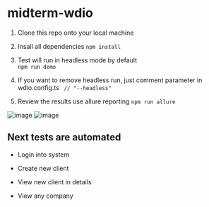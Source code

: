 # midterm-wdio

1. Clone this repo onto your local machine

2. Insall all dependencies 
```npm install ```

3. Test will run in headless mode by default  
```npm run demo```

4. If you want to remove headless run, just comment parameter in wdio.config.ts 
``` // "--headless"```

5. Review the results use allure reporting 
```npm run allure```

![image](https://user-images.githubusercontent.com/63843401/227697805-9c5af850-14bf-4432-b36e-f33f277db052.png)
![image](https://user-images.githubusercontent.com/63843401/227697841-c293b130-f590-425c-8ba8-a22b4d304d0c.png)


## Next tests are automated

- Login into system 

- Create new client 

- View new client in details 

- View any company 

